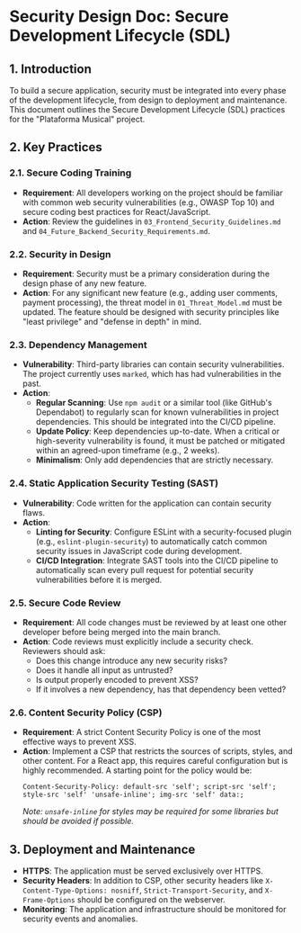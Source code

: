 # Security Design Doc: Secure Development Lifecycle (SDL)

## 1. Introduction

To build a secure application, security must be integrated into every phase of the development lifecycle, from design to deployment and maintenance. This document outlines the Secure Development Lifecycle (SDL) practices for the "Plataforma Musical" project.

## 2. Key Practices

### 2.1. Secure Coding Training

*   **Requirement**: All developers working on the project should be familiar with common web security vulnerabilities (e.g., OWASP Top 10) and secure coding best practices for React/JavaScript.
*   **Action**: Review the guidelines in `03_Frontend_Security_Guidelines.md` and `04_Future_Backend_Security_Requirements.md`.

### 2.2. Security in Design

*   **Requirement**: Security must be a primary consideration during the design phase of any new feature.
*   **Action**: For any significant new feature (e.g., adding user comments, payment processing), the threat model in `01_Threat_Model.md` must be updated. The feature should be designed with security principles like "least privilege" and "defense in depth" in mind.

### 2.3. Dependency Management

*   **Vulnerability**: Third-party libraries can contain security vulnerabilities. The project currently uses `marked`, which has had vulnerabilities in the past.
*   **Action**:
    *   **Regular Scanning**: Use `npm audit` or a similar tool (like GitHub's Dependabot) to regularly scan for known vulnerabilities in project dependencies. This should be integrated into the CI/CD pipeline.
    *   **Update Policy**: Keep dependencies up-to-date. When a critical or high-severity vulnerability is found, it must be patched or mitigated within an agreed-upon timeframe (e.g., 2 weeks).
    *   **Minimalism**: Only add dependencies that are strictly necessary.

### 2.4. Static Application Security Testing (SAST)

*   **Vulnerability**: Code written for the application can contain security flaws.
*   **Action**:
    *   **Linting for Security**: Configure ESLint with a security-focused plugin (e.g., `eslint-plugin-security`) to automatically catch common security issues in JavaScript code during development.
    *   **CI/CD Integration**: Integrate SAST tools into the CI/CD pipeline to automatically scan every pull request for potential security vulnerabilities before it is merged.

### 2.5. Secure Code Review

*   **Requirement**: All code changes must be reviewed by at least one other developer before being merged into the main branch.
*   **Action**: Code reviews must explicitly include a security check. Reviewers should ask:
    *   Does this change introduce any new security risks?
    *   Does it handle all input as untrusted?
    *   Is output properly encoded to prevent XSS?
    *   If it involves a new dependency, has that dependency been vetted?

### 2.6. Content Security Policy (CSP)

*   **Requirement**: A strict Content Security Policy is one of the most effective ways to prevent XSS.
*   **Action**: Implement a CSP that restricts the sources of scripts, styles, and other content. For a React app, this requires careful configuration but is highly recommended. A starting point for the policy would be:
    ```
    Content-Security-Policy: default-src 'self'; script-src 'self'; style-src 'self' 'unsafe-inline'; img-src 'self' data:;
    ```
    *Note: `unsafe-inline` for styles may be required for some libraries but should be avoided if possible.*

## 3. Deployment and Maintenance

*   **HTTPS**: The application must be served exclusively over HTTPS.
*   **Security Headers**: In addition to CSP, other security headers like `X-Content-Type-Options: nosniff`, `Strict-Transport-Security`, and `X-Frame-Options` should be configured on the webserver.
*   **Monitoring**: The application and infrastructure should be monitored for security events and anomalies.
